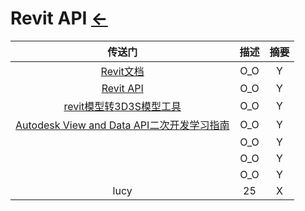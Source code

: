 # Revit API  [←](../index.md)

| 传送门 | 描述 | 摘要 |
|:---:|:---:|:---:|
| [Revit文档](http://help.autodesk.com/view/RVT/2016/CHS/) | O_O | Y |
| [Revit API](https://www.revitapidocs.com/2017/a5b90c0c-2aca-f98a-5e18-1f2abc34135e.htm) | O_O | Y |
| [revit模型转3D3S模型工具](http://www.civilcn.com/jiegou/3D3S/1306890368126950.html) | O_O | Y |
| [Autodesk View and Data API二次开发学习指南](https://www.cnblogs.com/junqilian/p/4377704.html) | O_O | Y |
| []() | O_O | Y |
| []() | O_O | Y |
| []() | O_O | Y |
| lucy | 25 | X |
